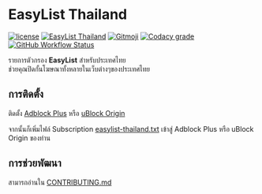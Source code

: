 # EasyList Thailand
[![license](https://img.shields.io/github/license/easylist-thailand/easylist-thailand.svg?style=flat-square)](https://github.com/easylist-thailand/easylist-thailand/blob/master/LICENSE)
[![EasyList Thailand](https://img.shields.io/badge/EasyList-Thailand-2e8b57.svg?style=flat-square)](https://easylist-thailand.github.io/)
[![Gitmoji](https://img.shields.io/badge/gitmoji-%20😜%20😍-FFDD67.svg?style=flat-square)](https://github.com/carloscuesta/gitmoji)
[![Codacy grade](https://img.shields.io/codacy/grade/88024642477f4e4c97f7f08979b57b65.svg?style=flat-square)](https://www.codacy.com/app/gluons/easylist-thailand)
[![GitHub Workflow Status](https://img.shields.io/github/workflow/status/easylist-thailand/easylist-thailand/Generate?style=flat-square)](https://github.com/easylist-thailand/easylist-thailand/actions/workflows/generate.yaml)

รายการตัวกรอง **EasyList** สำหรับประเทศไทย  
ช่วยคุณปิดกั้นโฆษณาทั้งหลายในเว็บต่างๆของประเทศไทย

## การติดตั้ง

ติดตั้ง [Adblock Plus](https://adblockplus.org/) หรือ [uBlock Origin](https://github.com/gorhill/uBlock/#installation)

จากนั้นก็เพิ่มไฟล์ Subscription [easylist-thailand.txt](./subscription/easylist-thailand.txt) เข้าสู่ Adblock Plus หรือ uBlock Origin ของท่าน

## การช่วยพัฒนา

สามารถอ่านใน [CONTRIBUTING.md](./CONTRIBUTING.md)
